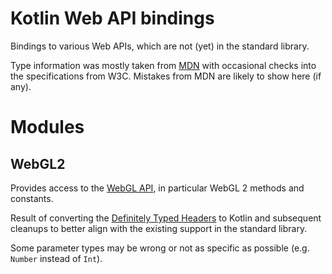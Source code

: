 # Kotlin Web API bindings
Bindings to various Web APIs, which are not (yet) in the standard library.

Type information was mostly taken from [MDN](https://developer.mozilla.org)
with occasional checks into the specifications from W3C. Mistakes from
MDN are likely to show here (if any).

# Modules

## WebGL2
Provides access to the
[WebGL API](https://developer.mozilla.org/en-US/docs/Web/API/WebGL_API),
in particular WebGL 2 methods and constants.

Result of converting the
[Definitely Typed Headers](https://github.com/DefinitelyTyped/DefinitelyTyped/tree/master/types/webgl2)
to Kotlin and subsequent cleanups to better align with the existing support
in the standard library.

Some parameter types may be wrong or not as specific as possible
(e.g. `Number` instead of `Int`).
